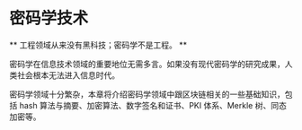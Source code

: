 # 密码学技术

** 工程领域从来没有黑科技；密码学不是工程。 **

密码学在信息技术领域的重要地位无需多言。如果没有现代密码学的研究成果，人类社会根本无法进入信息时代。

密码学领域十分繁杂，本章将介绍密码学领域中跟区块链相关的一些基础知识，包括 hash 算法与摘要、加密算法、数字签名和证书、PKI 体系、Merkle 树、同态加密等。